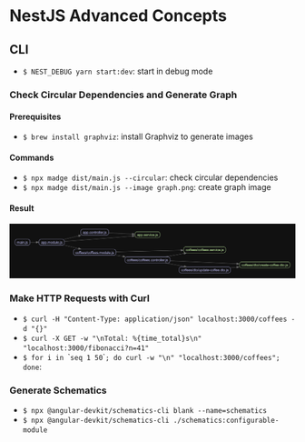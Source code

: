 # NestJS Advanced Concepts

## CLI

- `$ NEST_DEBUG yarn start:dev`: start in debug mode

### Check Circular Dependencies and Generate Graph

#### Prerequisites

- `$ brew install graphviz`: install Graphviz to generate images

#### Commands

- `$ npx madge dist/main.js --circular`: check circular dependencies
- `$ npx madge dist/main.js --image graph.png`: create graph image

#### Result

![Madge graph result](./graph.png)

### Make HTTP Requests with Curl

- `$ curl -H "Content-Type: application/json" localhost:3000/coffees -d "{}"`
- `$ curl -X GET -w "\nTotal: %{time_total}s\n" "localhost:3000/fibonacci?n=41"`
- `$ for i in `\``seq 1 50`\``; do curl -w "\n" "localhost:3000/coffees"; done`: 

### Generate Schematics

- `$ npx @angular-devkit/schematics-cli blank --name=schematics`
- `$ npx @angular-devkit/schematics-cli ./schematics:configurable-module`